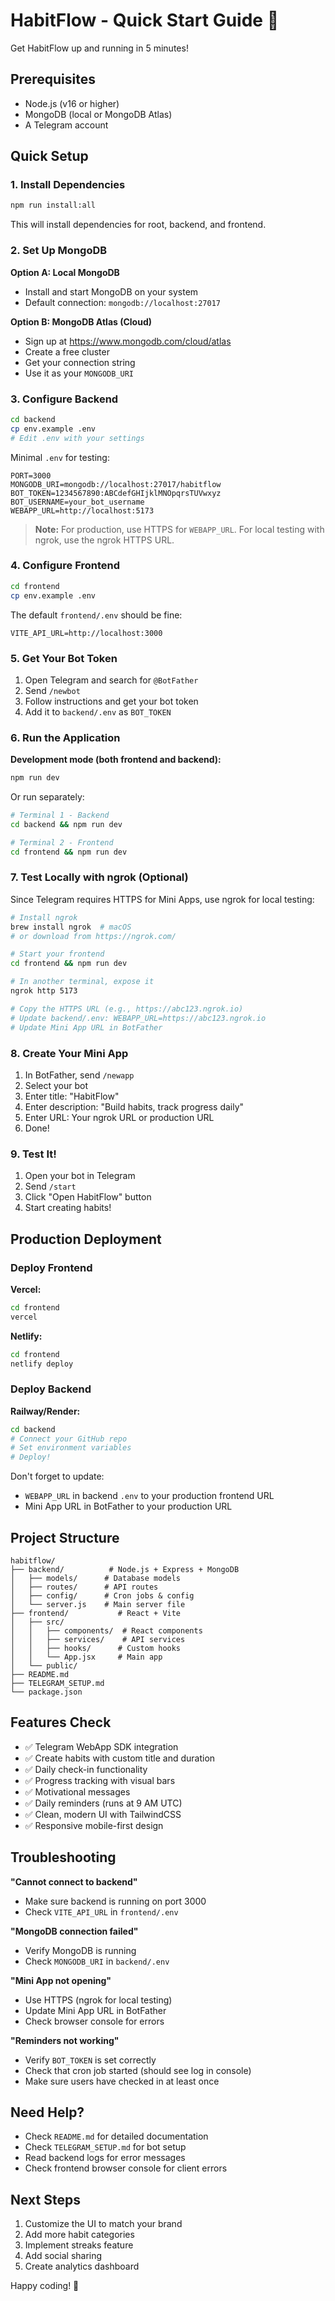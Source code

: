 # HabitFlow - Quick Start Guide 🚀

Get HabitFlow up and running in 5 minutes!

## Prerequisites

- Node.js (v16 or higher)
- MongoDB (local or MongoDB Atlas)
- A Telegram account

## Quick Setup

### 1. Install Dependencies

```bash
npm run install:all
```

This will install dependencies for root, backend, and frontend.

### 2. Set Up MongoDB

**Option A: Local MongoDB**
- Install and start MongoDB on your system
- Default connection: `mongodb://localhost:27017`

**Option B: MongoDB Atlas (Cloud)**
- Sign up at https://www.mongodb.com/cloud/atlas
- Create a free cluster
- Get your connection string
- Use it as your `MONGODB_URI`

### 3. Configure Backend

```bash
cd backend
cp env.example .env
# Edit .env with your settings
```

Minimal `.env` for testing:

```env
PORT=3000
MONGODB_URI=mongodb://localhost:27017/habitflow
BOT_TOKEN=1234567890:ABCdefGHIjklMNOpqrsTUVwxyz
BOT_USERNAME=your_bot_username
WEBAPP_URL=http://localhost:5173
```

> **Note:** For production, use HTTPS for `WEBAPP_URL`. For local testing with ngrok, use the ngrok HTTPS URL.

### 4. Configure Frontend

```bash
cd frontend
cp env.example .env
```

The default `frontend/.env` should be fine:
```env
VITE_API_URL=http://localhost:3000
```

### 5. Get Your Bot Token

1. Open Telegram and search for `@BotFather`
2. Send `/newbot`
3. Follow instructions and get your bot token
4. Add it to `backend/.env` as `BOT_TOKEN`

### 6. Run the Application

**Development mode (both frontend and backend):**

```bash
npm run dev
```

Or run separately:
```bash
# Terminal 1 - Backend
cd backend && npm run dev

# Terminal 2 - Frontend  
cd frontend && npm run dev
```

### 7. Test Locally with ngrok (Optional)

Since Telegram requires HTTPS for Mini Apps, use ngrok for local testing:

```bash
# Install ngrok
brew install ngrok  # macOS
# or download from https://ngrok.com/

# Start your frontend
cd frontend && npm run dev

# In another terminal, expose it
ngrok http 5173

# Copy the HTTPS URL (e.g., https://abc123.ngrok.io)
# Update backend/.env: WEBAPP_URL=https://abc123.ngrok.io
# Update Mini App URL in BotFather
```

### 8. Create Your Mini App

1. In BotFather, send `/newapp`
2. Select your bot
3. Enter title: "HabitFlow"
4. Enter description: "Build habits, track progress daily"
5. Enter URL: Your ngrok URL or production URL
6. Done!

### 9. Test It!

1. Open your bot in Telegram
2. Send `/start`
3. Click "Open HabitFlow" button
4. Start creating habits!

## Production Deployment

### Deploy Frontend

**Vercel:**
```bash
cd frontend
vercel
```

**Netlify:**
```bash
cd frontend
netlify deploy
```

### Deploy Backend

**Railway/Render:**
```bash
cd backend
# Connect your GitHub repo
# Set environment variables
# Deploy!
```

Don't forget to update:
- `WEBAPP_URL` in backend `.env` to your production frontend URL
- Mini App URL in BotFather to your production URL

## Project Structure

```
habitflow/
├── backend/          # Node.js + Express + MongoDB
│   ├── models/      # Database models
│   ├── routes/      # API routes
│   ├── config/      # Cron jobs & config
│   └── server.js    # Main server file
├── frontend/           # React + Vite
│   ├── src/
│   │   ├── components/  # React components
│   │   ├── services/    # API services
│   │   ├── hooks/      # Custom hooks
│   │   └── App.jsx     # Main app
│   └── public/
├── README.md
├── TELEGRAM_SETUP.md
└── package.json
```

## Features Check

- ✅ Telegram WebApp SDK integration
- ✅ Create habits with custom title and duration
- ✅ Daily check-in functionality
- ✅ Progress tracking with visual bars
- ✅ Motivational messages
- ✅ Daily reminders (runs at 9 AM UTC)
- ✅ Clean, modern UI with TailwindCSS
- ✅ Responsive mobile-first design

## Troubleshooting

**"Cannot connect to backend"**
- Make sure backend is running on port 3000
- Check `VITE_API_URL` in `frontend/.env`

**"MongoDB connection failed"**
- Verify MongoDB is running
- Check `MONGODB_URI` in `backend/.env`

**"Mini App not opening"**
- Use HTTPS (ngrok for local testing)
- Update Mini App URL in BotFather
- Check browser console for errors

**"Reminders not working"**
- Verify `BOT_TOKEN` is set correctly
- Check that cron job started (should see log in console)
- Make sure users have checked in at least once

## Need Help?

- Check `README.md` for detailed documentation
- Check `TELEGRAM_SETUP.md` for bot setup
- Read backend logs for error messages
- Check frontend browser console for client errors

## Next Steps

1. Customize the UI to match your brand
2. Add more habit categories
3. Implement streaks feature
4. Add social sharing
5. Create analytics dashboard

Happy coding! 🎉

